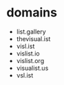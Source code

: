 # domains

* list.gallery
* thevisual.ist
* visl.ist
* vislist.io
* vislist.org
* visualist.us
* vsl.ist